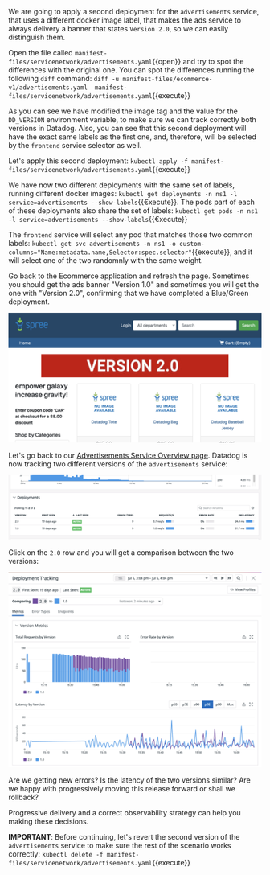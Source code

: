 We are going to apply a second deployment for the `advertisements` service, that uses a different docker image label, that makes the ads service to always delivery a banner that states `Version 2.0`, so we can easily distinguish them.

Open the file called `manifest-files/servicenetwork/advertisements.yaml`{{open}} and try to spot the differences with the original one. You can spot the differences running the following `diff` command: `diff -u manifest-files/ecommerce-v1/advertisements.yaml  manifest-files/servicenetwork/advertisements.yaml`{{execute}}

As you can see we have modified the image tag and the value for the `DD_VERSION` environment variable, to make sure we can track correctly both versions in Datadog. Also, you can see that this second deployment will have the exact same labels as the first one, and, therefore, will be selected by the `frontend` service selector as well.

Let's apply this second deployment: `kubectl apply -f manifest-files/servicenetwork/advertisements.yaml`{{execute}}

We have now two different deployments with the same set of labels, running different docker images: `kubectl get deployments -n ns1 -l service=advertisements --show-labels`{{€xecute}}. The pods part of each of these deployments also share the set of labels: `kubectl get pods -n ns1 -l service=advertisements --show-labels`{{€xecute}}

The `frontend` service will select any pod that matches those two common labels: `kubectl get svc advertisements -n ns1 -o custom-columns="Name:metadata.name,Selector:spec.selector"`{{execute}}, and it will select one of the two randomnly with the same weight.

Go back to the Ecommerce application and refresh the page. Sometimes you should get the ads banner "Version 1.0" and sometimes you will get the one with "Version 2.0", confirming that we have completed a Blue/Green deployment.

![Screenshot of Ecommerce app with ads version 2.0](./assets/ads_v2.png)

Let's go back to our [Advertisements Service Overview page](https://app.datadoghq.com/apm/service/advertisements/). Datadog is now tracking two different versions of the `advertisements` service:

![Screenshot of ads service overview page with two versions](./assets/ads_service_page_v2.png)

Click on the `2.0` row and you will get a comparison between the two versions:

![Screenshot of ads service comparison between version 1.0 and version 2.0](./assets/ads_service_comparison.png)

Are we getting new errors? Is the latency of the two versions similar? Are we happy with progressively moving this release forward or shall we rollback?

Progressive delivery and a correct observability strategy can help you making these decisions.

**IMPORTANT**: Before continuing, let's revert the second version of the `advertisements` service to make sure the rest of the scenario works correctly: `kubectl delete -f manifest-files/servicenetwork/advertisements.yaml`{{execute}}
